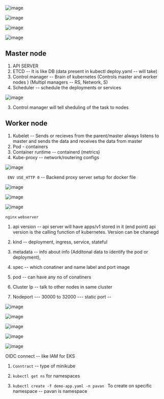 
![image](https://github.com/pavankumar0077/Devops-SRE/assets/40380941/1311b380-7b1e-4343-a87b-68c659b855e8)

![image](https://github.com/pavankumar0077/Devops-SRE/assets/40380941/2a3ffb56-bc35-47e6-ba22-311715fe5305)

![image](https://github.com/pavankumar0077/Devops-SRE/assets/40380941/e1ccebf9-cec1-4ef4-b7e8-21c19be8057c)

![image](https://github.com/pavankumar0077/Devops-SRE/assets/40380941/85379592-e745-41e0-91e4-113df046da05)

Master node
--
1) API SERVER
2) ETCD -- It is like DB (data present in kubectl deploy.yaml -- will take)
3) Control manager -- Brain of kubernetes (Controls master and worker nodes ) (Multipl managers -- RS, Network, S)
4) Scheduler -- schedule the deployments or services 

![image](https://github.com/pavankumar0077/Devops-SRE/assets/40380941/3fd4048b-3d24-4f1c-95fd-fbd9f41b0b9f)

3) Control manager will tell sheduling of the task to nodes

Worker node
--
1) Kubelet -- Sends or recieves from the parent/master always listens to master and sends the data and receives the data from master
2) Pod - containers
3) Container runtime -- containerd (metrics) 
4) Kube-proxy --  network/routering configs 

![image](https://github.com/pavankumar0077/Devops-SRE/assets/40380941/a63dbafb-2414-4206-9586-5a456b65c4e3)

``` ENV USE_HTTP 0``` -- Backend proxy server setup for docker file

![image](https://github.com/pavankumar0077/Devops-SRE/assets/40380941/58442d7e-4590-4e83-89d3-403edcd3a8dc)

![image](https://github.com/pavankumar0077/Devops-SRE/assets/40380941/c8571ff5-e196-450d-be3c-4800801b58ef)

![image](https://github.com/pavankumar0077/Devops-SRE/assets/40380941/cb77828a-2f24-4131-939e-9e2834d1f4a7)

```nginx``` ```webserver ```

1) api version -- api server will have apps/v1 stored in it (end point) api version is the calling function of kubernetes. Version can be chanegd
2) kind -- deployment, ingress, service, stateful 
3) metadata -- info about info (Additonal data to identify the pod or deployment), 
4) spec -- which conatiner and name label and port image
5) pod -- can have any no of conatiners

1) Cluster Ip -- talk to other nodes in same cluster
1) Nodeport ---        30000 to 32000 --- static port --

![image](https://github.com/pavankumar0077/Devops-SRE/assets/40380941/0811a9b4-baf5-467d-99c7-cf9db9391944)

![image](https://github.com/pavankumar0077/Devops-SRE/assets/40380941/1c76ae76-60ec-457c-9d08-11ea159aac42)

![image](https://github.com/pavankumar0077/Devops-SRE/assets/40380941/ebfc7f14-91b9-4b66-89da-f2dd2cbee762)

![image](https://github.com/pavankumar0077/Devops-SRE/assets/40380941/5e31f397-3d13-465b-bf6b-3d78431b7397)

![image](https://github.com/pavankumar0077/Devops-SRE/assets/40380941/cc282c3d-9b6f-4392-a832-fc530d4171c6)

OIDC connect -- like IAM for EKS

1) ``` Conntract ``` -- type of minikube

2) ``` kubectl get ns ``` for namespaces
3) ```kubectl create -f demo-app.yaml -n pavan ``` To create on specific namespace -- pavan is namespace

